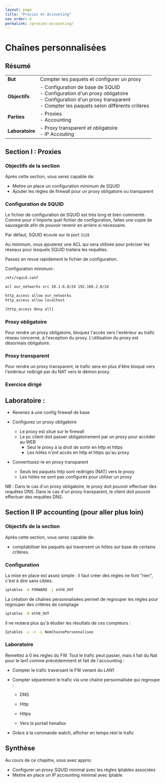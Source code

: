 ```yaml
---
layout: page
title: "Proxies et Accounting"
nav_order: 6
permalink: /proxies-accounting/
---
```



# Chaînes personnalisées

## Résumé

|                 |                                                              |
| --------------- | ------------------------------------------------------------ |
| **But**         | Compter les paquets et configurer un proxy                   |
| **Objectifs**   | -  Configuration de base de SQUID <br />- Configuration d'un proxy obligatoire <br />- Configuration d'un proxy transparent<br />- Compter les paquets selon différents critères |
| **Parties**     | - Proxies<br />- Accounting<br />                            |
| **Laboratoire** | - Proxy transparent et obligatoire<br />- IP Accouting       |

## Section I : Proxies

### Objectifs de la section

Après cette section, vous serez capable de:

* Mettre un place un configuration minimum de SQUID
* Ajouter les règles de firewall pour un proxy obligatoire ou transparent

### Configuration de SQUID

Le fichier de configuration de SQUID est très long et bien commenté. Comme pour n'importe quel fichier de configuration, faites une copie de sauvagarde afin de pouvoir revenir en arrière si nécessaire.

Par défaut, SQUID écoute sur le port `3128`

Au minimum, vous  ajouterez une ACL qui sera utilisée pour préciser les réseaux pour lesquels SQUID traitera les requêtes.

Passez en revue rapidement le fichier de configuration.

Configuration minimum :

```bash
/etc/squid.conf

acl our_networks src 10.1.6.0/24 192.168.2.0/24

http_access allow our_networks
http_access allow localhost

[http_access deny all]
```

### Proxy obligatoire

Pour rendre un proxy obligatoire, bloquez l'accès vers l'extérieur au trafic réseau concerné, à l'exception du proxy. L'utilisation du proxy est désormais obligatoire.

### Proxy transparent

Pour rendre un proxy transparent, le trafic sera en plus d'être bloqué vers l'extérieur redirigé par du NAT vers le démon proxy.

### Exercice dirigé



## Laboratoire :  

* Revenez à une config firewall de base

* Configurez un proxy obligatoire

  * Le proxy est situé sur le firewall
  * Le pc client doit passer obligatoirement par un proxy pour accéder au WEB
    * Seul le proxy à la droit de sortir en http et https
    * Les hôtes n'ont accès en http et https qu'au proxy

* Convertissez-le en proxy transparent

  * Seuls les paquets http sont redirigés (NAT) vers le proxy
  * Les hôtes ne sont pas configurés pour utiliser un proxy

NB : Dans le cas d'un proxy obligatoire, le proxy doit pouvoir effectuer des requêtes DNS. Dans le cas d'un proxy transparent, le client doit pouvoir effectuer des requêtes DNS.

## Section II IP accounting (pour aller plus loin)

### Objectifs de la section

Après cette section, vous serez capable de:

* comptabiliser les paquets qui traversent un hôtes sur base de certains critères.

### Configuration

La mise en place est assez simple : il faut créer des règles ne font "rien", c'est à dire sans cibles.

```bash
iptables -A FORWARD -j eth0_OUT
```

La création de chaînes personnalisées permet de regrouper les règles pour regrouper des critères de comptage

```bash
iptables -N eth0_OUT
```

Il ne restera plus qu'à étudier les résultats de ces compteurs :

```bash
Iptables -v -n -L NomChainePersonnalisee
```

### Laboratoire

Remettez à 0 les règles du FW. Tout le trafic peut passer, mais il fait du Nat pour le lan1 comme précédemment et fait de l'accounting :

* Compter le trafic traversant le FW venant du LAN1

* Compter séparément le trafic via une chaîne personnalisée qui regroupe :

  * DNS

  - Http

  - Https

  - Vers le portail henallux

* Grâce à la commande watch, afficher en temps réel le trafic

## Synthèse

Au cours de ce chapitre, vous avez appris:

* Configurer un proxy SQUID minimal avec les règles Iptables associées
* Mettre en place un IP accounting minimal avec Iptable
